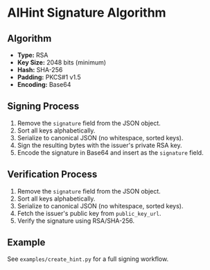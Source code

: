 # AIHint Signature Algorithm

## Algorithm
- **Type:** RSA
- **Key Size:** 2048 bits (minimum)
- **Hash:** SHA-256
- **Padding:** PKCS#1 v1.5
- **Encoding:** Base64

## Signing Process
1. Remove the `signature` field from the JSON object.
2. Sort all keys alphabetically.
3. Serialize to canonical JSON (no whitespace, sorted keys).
4. Sign the resulting bytes with the issuer's private RSA key.
5. Encode the signature in Base64 and insert as the `signature` field.

## Verification Process
1. Remove the `signature` field from the JSON object.
2. Sort all keys alphabetically.
3. Serialize to canonical JSON (no whitespace, sorted keys).
4. Fetch the issuer's public key from `public_key_url`.
5. Verify the signature using RSA/SHA-256.

## Example
See `examples/create_hint.py` for a full signing workflow. 